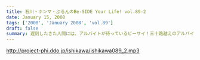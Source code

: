 ```yaml
---
title: 石川・ホンマ・ぶるんのBe-SIDE Your Life! vol.89-2
date: January 15, 2008
tags: ['2008', 'January 2008', 'vol.89']
draft: false
summary: 遅刻したきた人間には、アルバイトが待っているビーサイ！三十路越えのアルバイトの道はかなり厳しいらしいが、ぶるんさんにはなんとかしてブロードバンドへの道を切り開いてほしいものです。NAMAE
---
```


http://project-phi.ddo.jp/ishikawa/ishikawa089_2.mp3